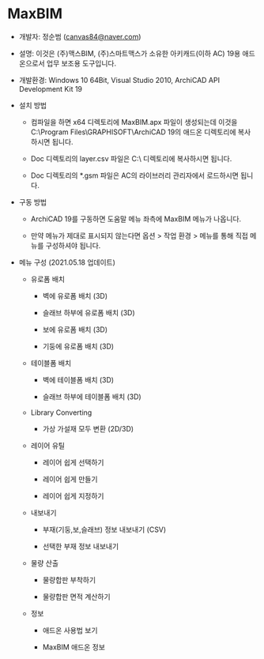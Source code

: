 # MaxBIM
* 개발자: 정순범 (canvas84@naver.com)

* 설명: 이것은 (주)맥스BIM, (주)스마트맥스가 소유한 아키캐드(이하 AC) 19용 애드온으로서 업무 보조용 도구입니다.

* 개발환경: Windows 10 64Bit, Visual Studio 2010, ArchiCAD API Development Kit 19

* 설치 방법

  - 컴파일을 하면 x64 디렉토리에 MaxBIM.apx 파일이 생성되는데 이것을 C:\Program Files\GRAPHISOFT\ArchiCAD 19의 애드온 디렉토리에 복사하시면 됩니다.

  - Doc 디렉토리의 layer.csv 파일은 C:\ 디렉토리에 복사하시면 됩니다.
  
  - Doc 디렉토리의 *.gsm 파일은 AC의 라이브러리 관리자에서 로드하시면 됩니다.

* 구동 방법

  - ArchiCAD 19를 구동하면 도움말 메뉴 좌측에 MaxBIM 메뉴가 나옵니다.

  - 만약 메뉴가 제대로 표시되지 않는다면 옵션 > 작업 환경 > 메뉴를 통해 직접 메뉴를 구성하셔야 됩니다.

* 메뉴 구성 (2021.05.18 업데이트)

  - 유로폼 배치
  
    - 벽에 유로폼 배치 (3D)
    
    - 슬래브 하부에 유로폼 배치 (3D)
    
    - 보에 유로폼 배치 (3D)
    
    - 기둥에 유로폼 배치 (3D)

  - 테이블폼 배치
  
    - 벽에 테이블폼 배치 (3D)

    - 슬래브 하부에 테이블폼 배치 (3D)

  - Library Converting

    - 가상 가설재 모두 변환 (2D/3D)
  
  - 레이어 유틸
  
    - 레이어 쉽게 선택하기
    
    - 레이어 쉽게 만들기
    
    - 레이어 쉽게 지정하기
  
  - 내보내기
  
    - 부재(기둥,보,슬래브) 정보 내보내기 (CSV)

    - 선택한 부재 정보 내보내기
  
  - 물량 산출
  
    - 물량합판 부착하기

    - 물량합판 면적 계산하기
  
  - 정보
  
    - 애드온 사용법 보기
    
    - MaxBIM 애드온 정보
